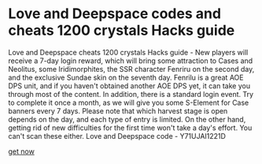 # Love and Deepspace codes and cheats 1200 crystals Hacks guide

Love and Deepspace cheats 1200 crystals Hacks guide - New players will receive a 7-day login reward, which will bring some attraction to Cases and Neolitus, some Iridimorphites, the SSR character Fenriru on the second day, and the exclusive Sundae skin on the seventh day. Fenrilu is a great AOE DPS unit, and if you haven't obtained another AOE DPS yet, it can take you through most of the content. In addition, there is a standard login event. Try to complete it once a month, as we will give you some S-Element for Case banners every 7 days. Please note that which harvest stage is open depends on the day, and each type of entry is limited. On the other hand, getting rid of new difficulties for the first time won't take a day's effort. You can't scan these either. Love and Deepspace code - Y71UJAI1221D

[get now](https://sway.cloud.microsoft/viurTZWj7E56xpnw)
